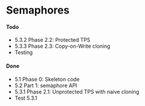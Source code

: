 # Semaphores

#### Todo




- 5.3.2 Phase 2.2: Protected TPS
- 5.3.3 Phase 2.3: Copy-on-Write cloning
- Testing

#### Done
- 5.1 Phase 0: Skeleton code
- 5.2 Part 1: semaphore API
- 5.3.1 Phase 2.1: Unprotected TPS with naive cloning
- Test 5.3.1

